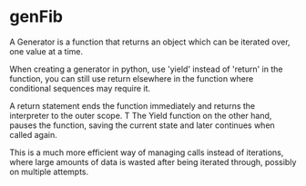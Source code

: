 # genFib

A Generator is a function that returns an object which can be iterated over, one value at a time. 

When creating a generator in python, use 'yield' instead of 'return' in the function, you can still use return elsewhere in the function where conditional sequences may require it. 

A return statement ends the function immediately and returns the interpreter to the outer scope. T
The Yield function on the other hand, pauses the function, saving the current state and later continues when called again. 

This is a much more efficient way of managing calls instead of iterations, where large amounts of data is wasted after being iterated through, possibly on multiple attempts. 
